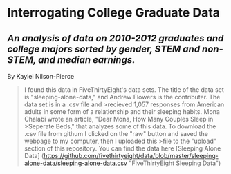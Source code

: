 # Interrogating College Graduate Data 
## *An analysis of data on 2010-2012 graduates and college majors sorted by gender, STEM and non-STEM, and median earnings.*

By Kaylei Nilson-Pierce

>I found this data in FiveThirtyEight's data sets. The title of the data set is "sleeping-alone-data," and Andrew Flowers is the contributer. The data set is in a .csv file and >recieved 1,057 responses from American adults in some form of a relationship and their sleeping habits. Mona Chalabi wrote an article, "Dear Mona, How Many Couples Sleep in >Seperate Beds," that analyzes some of this data. To download the .csv file from githum I clicked on the "raw" button and saved the webpage to my computer, then I uploaded this >file to the "upload" section of this repository. 
>You can find the data here [Sleeping Alone Data] (https://github.com/fivethirtyeight/data/blob/master/sleeping-alone-data/sleeping-alone-data.csv "FiveThirtyEight Sleeping Data")

